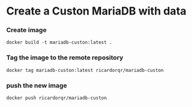 # Create a Custon MariaDB with data

### Create image
```shell
docker build -t mariadb-custon:latest .
```

### Tag the image to the remote repository

```shell
docker tag mariadb-custon:latest ricardorqr/mariadb-custon
```

### push the new image

```shell
docker push ricardorqr/mariadb-custon
```